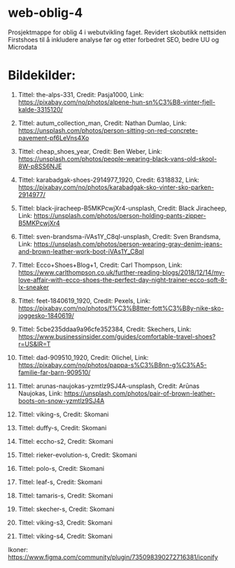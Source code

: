 # web-oblig-4
 Prosjektmappe for oblig 4 i webutvikling faget. Revidert skobutikk nettsiden Firstshoes til å inkludere analyse før og etter forbedret SEO, bedre UU og Microdata


# Bildekilder:
1. Tittel: the-alps-331, Credit: Pasja1000, Link: https://pixabay.com/no/photos/alpene-hun-sn%C3%B8-vinter-fjell-kalde-3315120/
2. Tittel: autum_collection_man, Credit: Nathan Dumlao, Link: https://unsplash.com/photos/person-sitting-on-red-concrete-pavement-pf6LeVns4Xo
3. Tittel: cheap_shoes_year, Credit: Ben Weber, Link: https://unsplash.com/photos/people-wearing-black-vans-old-skool-8W-p8SS6NJE
4. Tittel: karabadgak-shoes-2914977_1920, Credit: 6318832, Link: https://pixabay.com/no/photos/karabadgak-sko-vinter-sko-parken-2914977/
5. Tittel: black-jiracheep-B5MKPcwjXr4-unsplash, Credit: Black Jiracheep, Link: https://unsplash.com/photos/person-holding-pants-zipper-B5MKPcwjXr4
6. Tittel: sven-brandsma-iVAs1Y_C8qI-unsplash, Credit: Sven Brandsma, Link: https://unsplash.com/photos/person-wearing-gray-denim-jeans-and-brown-leather-work-boot-iVAs1Y_C8qI
7. Tittel: Ecco+Shoes+Blog+1, Credit: Carl Thompson, Link: https://www.carlthompson.co.uk/further-reading-blogs/2018/12/14/my-love-affair-with-ecco-shoes-the-perfect-day-night-trainer-ecco-soft-8-lx-sneaker
8. Tittel: feet-1840619_1920, Credit: Pexels, Link: https://pixabay.com/no/photos/f%C3%B8tter-fott%C3%B8y-nike-sko-joggesko-1840619/
9. Tittel: 5cbe235ddaa9a96cfe352384, Credit: Skechers, Link: https://www.businessinsider.com/guides/comfortable-travel-shoes?r=US&IR=T
10. Tittel: dad-909510_1920, Credit: Olichel, Link: https://pixabay.com/no/photos/pappa-s%C3%B8nn-g%C3%A5-familie-far-barn-909510/
11. Tittel: arunas-naujokas-yzmtlz9SJ4A-unsplash, Credit: Arūnas Naujokas, Link: https://unsplash.com/photos/pair-of-brown-leather-boots-on-snow-yzmtlz9SJ4A

12. Tittel: viking-s, Credit: Skomani
13. Tittel: duffy-s, Credit: Skomani
14. Tittel: eccho-s2, Credit: Skomani
15. Tittel: rieker-evolution-s, Credit: Skomani
16. Tittel: polo-s, Credit: Skomani
17. Tittel: leaf-s, Credit: Skomani
18. Tittel: tamaris-s, Credit: Skomani
19. Tittel: skecher-s, Credit: Skomani
20. Tittel: viking-s3, Credit: Skomani
21. Tittel: viking-s4, Credit: Skomani

Ikoner: https://www.figma.com/community/plugin/735098390272716381/iconify
